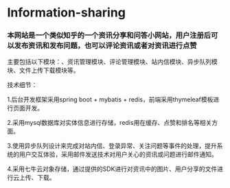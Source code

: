 # Information-sharing
### 本网站是一个类似知乎的一个资讯分享和问答小网站，用户注册后可以发布资讯和发布问题，也可以评论资讯或者对资讯进行点赞
主要包括以下模块：、资讯管理模块、评论管理模块、站内信模块、异步队列模块、文件上传下载模块等。 

技术细节：

1.后台开发框架采用spring boot + mybatis + redis，前端采用thymeleaf模板进行页面开发。

2.采用mysql数据库对实体信息进行存储，redis用在缓存、点赞和排名等相关方面。 

3.使用异步队列设计来完成对站内信、登录异常、关注问题等事件的处理，提升系统的用户交互体验，采用邮件发送技术对用户关心的资讯或问题进行邮件通知。

4.采用七牛云对象存储，通过提供的SDK进行对资讯中的图片、用户分享的文件进行云上传、下载。
